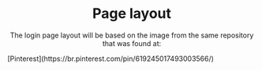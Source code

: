 <h1 align="center">Page layout</h1>

<p align="center">The login page layout will be based on the image from the same repository that was found at:</p>
[Pinterest](https://br.pinterest.com/pin/619245017493003566/)

